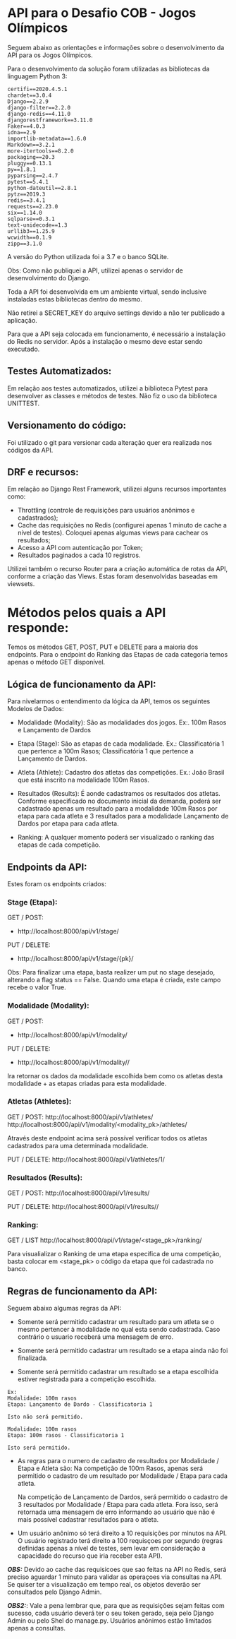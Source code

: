 # API para o Desafio COB - Jogos Olímpicos

Seguem abaixo as orientações e informações sobre o desenvolvimento da API para os Jogos Olímpicos.

Para o desenvolvimento da solução foram utilizadas as bibliotecas da linguagem Python 3:

```
certifi==2020.4.5.1
chardet==3.0.4
Django==2.2.9
django-filter==2.2.0
django-redis==4.11.0
djangorestframework==3.11.0
Faker==4.0.3
idna==2.9
importlib-metadata==1.6.0
Markdown==3.2.1
more-itertools==8.2.0
packaging==20.3
pluggy==0.13.1
py==1.8.1
pyparsing==2.4.7
pytest==5.4.1
python-dateutil==2.8.1
pytz==2019.3
redis==3.4.1
requests==2.23.0
six==1.14.0
sqlparse==0.3.1
text-unidecode==1.3
urllib3==1.25.9
wcwidth==0.1.9
zipp==3.1.0
```
A versão do Python utilizada foi a 3.7 e o banco SQLite.

Obs: Como não publiquei a API, utilizei apenas o servidor de desenvolvimento do Django.

Toda a API foi desenvolvida em um ambiente virtual, sendo inclusive instaladas estas bibliotecas dentro do mesmo.

Não retirei a SECRET_KEY do arquivo settings devido a não ter publicado a aplicação.

Para que a API seja colocada em funcionamento, é necessário a instalação do Redis no servidor. Após a instalação o mesmo deve estar sendo executado.


## Testes Automatizados:

Em relação aos testes automatizados, utilizei a biblioteca Pytest para desenvolver as classes e métodos de testes. Não fiz o uso da biblioteca UNITTEST.


## Versionamento do código:

Foi utilizado o git para versionar cada alteração quer era realizada nos códigos da API.


## DRF e recursos:

Em relação ao Django Rest Framework, utilizei alguns recursos importantes como:

- Throttling (controle de requisições para usuários anônimos e cadastrados);
- Cache das requisições no Redis (configurei apenas 1 minuto de cache a nível de testes). Coloquei apenas algumas views para cachear os resultados;
- Acesso a API com autenticação por Token;
- Resultados paginados a cada 10 registros.

Utilizei também o recurso Router para a criação automática de rotas da API, conforme a criação das Views. Estas foram desenvolvidas baseadas em viewsets.


# Métodos pelos quais a API responde:

Temos os métodos GET, POST, PUT e DELETE para a maioria dos endpoints. Para o endpoint do Ranking das Etapas de cada categoria temos apenas o método GET disponível.


## Lógica de funcionamento da API:

Para nivelarmos o entendimento da lógica da API, temos os seguintes Modelos de Dados:

- Modalidade (Modality): São as modalidades dos jogos.
Ex:. 100m Rasos e Lançamento de Dardos

- Etapa (Stage): São as etapas de cada modalidade.
Ex.: Classificatória 1 que pertence a 100m Rasos;
     Classificatória 1 que pertence a Lançamento de Dardos.
     
- Atleta (Athlete): Cadastro dos atletas das competições.
Ex.: João Brasil que está inscrito na modalidade 100m Rasos.

- Resultados (Results): É aonde cadastramos os resultados dos atletas. Conforme especificado no documento inicial da demanda,  poderá ser cadastrado apenas um resultado para a modalidade 100m Rasos por etapa para cada atleta e 3 resultados para a modalidade Lançamento de Dardos por etapa para cada atleta.

- Ranking: A qualquer momento poderá ser visualizado o ranking das etapas de cada competição.


## Endpoints da API:

Estes foram os endpoints criados:

### Stage (Etapa):

GET / POST:
- http://localhost:8000/api/v1/stage/

PUT / DELETE:
- http://localhost:8000/api/v1/stage/{pk}/

Obs: Para finalizar uma etapa, basta realizer um put no stage desejado, alterando a flag status == False. Quando uma etapa é criada, este campo recebe o valor True.


### Modalidade (Modality):

GET / POST:
- http://localhost:8000/api/v1/modality/

PUT / DELETE:
- http://localhost:8000/api/v1/modality/<pk>/

Ira retornar os dados da modalidade escolhida bem como os atletas desta modalidade + as etapas criadas para esta modalidade.


### Atletas (Athletes):

GET / POST:
http://localhost:8000/api/v1/athletes/
http://localhost:8000/api/v1/modality/<modality_pk>/athletes/

Através deste endpoint acima será possível verificar todos os atletas cadastrados para uma determinada modalidade.

PUT / DELETE:
http://localhost:8000/api/v1/athletes/1/


### Resultados (Results):

GET / POST:
http://localhost:8000/api/v1/results/

PUT / DELETE:
http://localhost:8000/api/v1/results/<pk>/


### Ranking:

GET / LIST
http://localhost:8000/api/v1/stage/<stage_pk>/ranking/

Para visualializar o Ranking de uma etapa específica de uma competição, basta colocar em <stage_pk> o código da etapa que foi cadastrada no banco.


## Regras de funcionamento da API:

Seguem abaixo algumas regras da API:

- Somente será permitido cadastrar um resultado para um atleta se o mesmo pertencer à modalidade no qual 
esta sendo cadastrada. Caso contrário o usuario receberá uma mensagem de erro.

- Somente será permitido cadastrar um resultado se a etapa ainda não foi finalizada.

- Somente será permitido cadastrar um resultado se a etapa escolhida estiver registrada para a competição escolhida.
```
Ex:
Modalidade: 100m rasos
Etapa: Lançamento de Dardo - Classificatoria 1

Isto não será permitido.

Modalidade: 100m rasos
Etapa: 100m rasos - Classificatoria 1

Isto será permitido.
```

- As regras para o numero de cadastro de resultados por Modalidade / Etapa e Atleta são:
    Na competição de 100m Rasos, apenas será permitido o cadastro de um resultado por Modalidade / Etapa para cada atleta.

    Na competição de Lançamento de Dardos, será permitido o cadastro de 3 resultados por Modalidade / Etapa para cada atleta. Fora isso, será retornada uma mensagem de erro informando ao usuário que não é mais possível cadastrar resultados para o atleta.

- Um usuário anônimo só terá direito a 10 requisições por minutos na API. O usuário registrado terá direito a 100 requisçoes por segundo (regras definidas apenas a nível de testes, sem levar em consideração a capacidade do recurso que iria receber esta API).


**_OBS:_** Devido ao cache das requisicoes que sao feitas na API no Redis, será preciso aguardar 1 minuto para validar as operaçoes via consultas na API. Se quiser ter a visualização em tempo real, os objetos deverão ser consultados pelo Django Admin.

**_OBS2:_**: Vale a pena lembrar que, para que as requisições sejam feitas com sucesso, cada usuário deverá ter o seu token gerado, seja pelo Django Admin ou pelo Shel do manage.py. Usuários anônimos estão limitados apenas a consultas.

